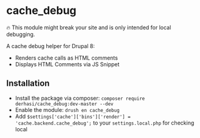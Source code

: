 # cache_debug

:fire: This module might break your site and is only intended for local debugging. 

A cache debug helper for Drupal 8:

* Renders cache calls as HTML comments
* Displays HTML Comments via JS Snippet

## Installation

* Install the package via composer: `composer require derhasi/cache_debug:dev-master --dev`
* Enable the module: `drush en cache_debug`
* Add `$settings['cache']['bins']['render'] = 'cache.backend.cache_debug';` to your `settings.local.php` for checking local
